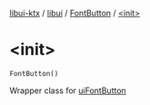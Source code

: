[libui-ktx](../../index.md) / [libui](../index.md) / [FontButton](index.md) / [&lt;init&gt;](./-init-.md)

# &lt;init&gt;

`FontButton()`

Wrapper class for [uiFontButton](#)

